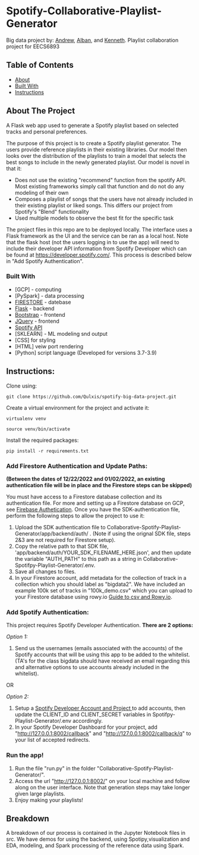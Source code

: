 # Spotify-Collaborative-Playlist-Generator
Big data project by: [Andrew](https://github.com/Qulxis), [Alban](https://github.com/Alban999), and [Kenneth](https://github.com/Kennethm-spec). Playlist collaboration project for EECS6893


<!-- TABLE OF CONTENTS -->
## Table of Contents

* [About](#about-the-project)
* [Built With](#built-with)
* [Instructions](#instructions)

## About The Project

A Flask web app used to generate a Spotify playlist based on selected tracks and personal preferences.

The purpose of this project is to create a Spotify playlist generator. The users provide reference playlists in their existing libraries. Our model then looks over the distribution of the playlists to train a model that selects the best songs to include in the newly generated playlist.
Our model is novel in that it:
- Does not use the existing "recommend" function from the spotify API. Most existing frameworks simply call that function and do not do any modeling of their own
- Composes a playlist of songs that the users have not already included in their existing playlist or liked songs. This differs our project from Spotify's "Blend" functionality
- Used multiple models to observe the best fit for the specific task

The project files in this repo are to be deployed locally. The interface uses a Flask framework as the UI and the service can be ran as a local host. Note that the flask host (not the users logging in to use the app) will need to include their developer API information from Spotify Developer which can be found at https://developer.spotify.com/. This process is described below in "Add Spotify Authentication".

### Built With
* [GCP] - computing
* [PySpark] - data processing
* [FIRESTORE](https://firebase.google.com/) - datebase
* [Flask](https://flask.palletsprojects.com/en/1.1.x/) - backend
* [Bootstrap](https://getbootstrap.com) - frontend
* [JQuery](https://jquery.com) - frontend
* [Spotify API](https://developer.spotify.com/documentation/web-api/)
* [SKLEARN] - ML modeling snd output
* [CSS] for styling
* [HTML] veiw port rendering
* [Python] script language (Developed for versions 3.7-3.9)

## Instructions:
Clone using:

`git clone https://github.com/Qulxis/spotify-big-data-project.git` 

Create a virtual environment for the project and activate it:

`virtualenv venv`

`source venv/bin/activate`

Install the required packages:

`pip install -r requirements.txt`


### Add Firestore Authentication and Update Paths:
**(Between the dates of 12/22/2022 and 01/02/2022, an existing authentication file will be in place and the Firestore steps can be skipped)**

You must have access to a Firestore database collection and its authentication file. For more and setting up a Firestore database on GCP, see [Firebase Authetication](https://firebase.google.com/docs/auth). Once you have the SDK-authentication file, perform the following steps to allow the project to use it:
1. Upload the SDK authentication file to Collaborative-Spotify-Playlist-Generator/app/backend/auth/ . (Note if using the orignal SDK file, steps 2&3 are not required for Firestore setup).
2. Copy the relative path to that SDK file, 'app/backend/auth/YOUR_SDK_FILENAME_HERE.json', and then update the variable "AUTH_PATH" to this path as a string in Collaborative-Spotifpy-Playlist-Generator/.env.
3. Save all changes to files.
4. In your Firestore account, add metadata for the collection of track in a collection which you should label as "bigdata2". We have included an example 100k set of tracks in "100k_demo.csv" which you can upload to your Firestore database using rowy.io [Guide to csv and Rowy.io](https://www.rowy.io/blog/import-csv-to-firestore).

### Add Spotify Authentication:
This project requires Spotify Developer Authentication.
**There are 2 options:** 


*Option 1:*
1. Send us the usernames (emails associated with the accounts) of the Spotify accounts that will be using this app to be added to the whitelist. (TA's for the class bigdata should have received an email regarding this and alternative options to use accounts already included in the whitelist).

OR 

*Option 2:*
1. Setup a [Spotify Developer Account and Project ](https://developer.spotify.com/dashboard) to add accounts, then update the CLIENT_ID and CLIENT_SECRET variables in Spotifpy-Playlist-Generator/.env accordingly.
2. In your Spotify Developer Dashboard for your project, add "http://127.0.0.1:8002/callback" and "http://127.0.0.1:8002/callback/q" to your list of accepted redirects.

### Run the app!
1. Run the file "run.py" in the folder "Collaborative-Spotify-Playlist-Generator/".
2. Access the url "http://127.0.0.1:8002/" on your local machine and follow along on the user interface. Note that generation steps may take longer given large playlists.
3. Enjoy making your playlists! 
## Breakdown
A breakdown of our process is contained in the Jupyter Notebook files in src. We have demos for using the backend, using Spotipy,visualization and EDA, modeling, and Spark processing of the reference data using Spark.
